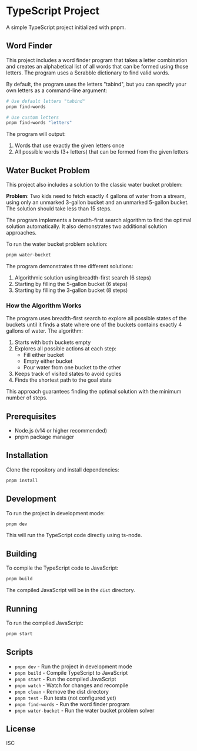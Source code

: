 # TypeScript Project

A simple TypeScript project initialized with pnpm.

## Word Finder

This project includes a word finder program that takes a letter combination and creates an alphabetical list of all words that can be formed using those letters. The program uses a Scrabble dictionary to find valid words.

By default, the program uses the letters "tabind", but you can specify your own letters as a command-line argument:

```bash
# Use default letters "tabind"
pnpm find-words

# Use custom letters
pnpm find-words "letters"
```

The program will output:
1. Words that use exactly the given letters once
2. All possible words (3+ letters) that can be formed from the given letters

## Water Bucket Problem

This project also includes a solution to the classic water bucket problem:

**Problem**: Two kids need to fetch exactly 4 gallons of water from a stream, using only an unmarked 3-gallon bucket and an unmarked 5-gallon bucket. The solution should take less than 15 steps.

The program implements a breadth-first search algorithm to find the optimal solution automatically. It also demonstrates two additional solution approaches.

To run the water bucket problem solution:

```bash
pnpm water-bucket
```

The program demonstrates three different solutions:
1. Algorithmic solution using breadth-first search (6 steps)
2. Starting by filling the 5-gallon bucket (6 steps)
3. Starting by filling the 3-gallon bucket (8 steps)

### How the Algorithm Works

The program uses breadth-first search to explore all possible states of the buckets until it finds a state where one of the buckets contains exactly 4 gallons of water. The algorithm:

1. Starts with both buckets empty
2. Explores all possible actions at each step:
   - Fill either bucket
   - Empty either bucket
   - Pour water from one bucket to the other
3. Keeps track of visited states to avoid cycles
4. Finds the shortest path to the goal state

This approach guarantees finding the optimal solution with the minimum number of steps.

## Prerequisites

- Node.js (v14 or higher recommended)
- pnpm package manager

## Installation

Clone the repository and install dependencies:

```bash
pnpm install
```

## Development

To run the project in development mode:

```bash
pnpm dev
```

This will run the TypeScript code directly using ts-node.

## Building

To compile the TypeScript code to JavaScript:

```bash
pnpm build
```

The compiled JavaScript will be in the `dist` directory.

## Running

To run the compiled JavaScript:

```bash
pnpm start
```

## Scripts

- `pnpm dev` - Run the project in development mode
- `pnpm build` - Compile TypeScript to JavaScript
- `pnpm start` - Run the compiled JavaScript
- `pnpm watch` - Watch for changes and recompile
- `pnpm clean` - Remove the dist directory
- `pnpm test` - Run tests (not configured yet)
- `pnpm find-words` - Run the word finder program
- `pnpm water-bucket` - Run the water bucket problem solver

## License

ISC 